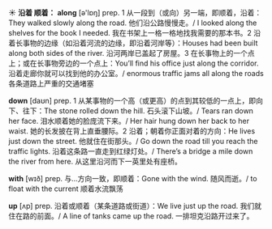 ☀ <span class="category">**沿着 顺着：**</span>
<span class="vocabulary">**along**</span> [ə'lɒŋ] 
<span class="definition">prep. 1 从一段到（或向）另一端，即顺着，沿着：</span>They walked slowly along the road. 他们沿公路慢慢走。/ I looked along the shelves for the book I needed. 我在书架上一格一格地找我需要的那本书。<span class="definition">2 沿着长事物的边缘（如沿着河流的边缘，即沿着河岸等）：</span>Houses had been built along both sides of the river. 沿河两岸已盖起了房屋。<span class="definition">3 在长事物上的一个点上；或在长事物旁边的一个点上：</span>You’ll find his office just along the corridor. 沿着走廊你就可以找到他的办公室。/ enormous traffic jams all along the roads 各条道路上严重的交通堵塞

<span class="vocabulary">**down**</span> [daʊn] 
<span class="definition">prep. 1 从某事物的一个高（或更高）的点到其较低的一点上，即向下、往下：</span>The stone rolled down the hill. 石头滚下山坡。/ Tears ran down her face. 泪水顺着她的脸庞流下来。/ Her hair hung down her back to her waist. 她的长发披在背上直垂腰际。<span class="definition">2 沿着；朝着你正面对着的方向：</span>He lives just down the street. 他就住在街那头。/ Go down the road till you reach the traffic lights. 沿着这条路一直走到红绿灯处。/ There’s a bridge a mile down the river from here. 从这里沿河而下一英里处有座桥。

<span class="vocabulary">**with**</span> [wɪð] 
<span class="definition">prep. 与…方向一致，即顺着：</span>Gone with the wind. 随风而逝。/ to float with the current 顺着水流飘荡

<span class="vocabulary">**up**</span> [ʌp] 
<span class="definition">prep. 沿着或顺着（某条道路或街道）：</span>We live just up the road. 我们就住在路的前面。/ A line of tanks came up the road. 一排坦克沿路开过来了。

